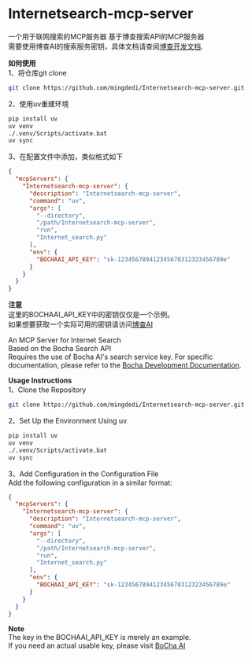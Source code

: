 # Internetsearch-mcp-server
一个用于联网搜索的MCP服务器
基于博查搜索API的MCP服务器  
需要使用博查AI的搜索服务密钥，具体文档请查阅[博查开发文档](https://bocha-ai.feishu.cn/wiki/HmtOw1z6vik14Fkdu5uc9VaInBb).

**如何使用**  
1、将仓库git clone
```bash
git clone https://github.com/mingdedi/Internetsearch-mcp-server.git
```
2、使用uv重建环境
```bash
pip install uv
uv venv
./.venv/Scripts/activate.bat
uv sync
```
3、在配置文件中添加，类似格式如下
```json
{
  "mcpServers": {
    "Internetsearch-mcp-server": {
      "description": "Internetsearch-mcp-server",
      "command": "uv",
      "args": [
        "--directory",
        "/path/Internetsearch-mcp-server",
        "run",
        "Internet_search.py"
      ],
      "env": {
        "BOCHAAI_API_KEY": "sk-123456789412345678312323456789e"
      }
    }
  }
}
```

**注意**  
这里的BOCHAAI_API_KEY中的密钥仅仅是一个示例。  
如果想要获取一个实际可用的密钥请访问[博查AI](https://bochaai.com/)

An MCP Server for Internet Search  
Based on the Bocha Search API  
Requires the use of Bocha AI's search service key. For specific documentation, please refer to the [Bocha Development Documentation](https://bocha-ai.feishu.cn/wiki/HmtOw1z6vik14Fkdu5uc9VaInBb).

**Usage Instructions**  
1、Clone the Repository
```bash
git clone https://github.com/mingdedi/Internetsearch-mcp-server.git
```
2、Set Up the Environment Using uv
```bash
pip install uv
uv venv
./.venv/Scripts/activate.bat
uv sync
```
3、Add Configuration in the Configuration File  
Add the following configuration in a similar format:
```json
{
  "mcpServers": {
    "Internetsearch-mcp-server": {
      "description": "Internetsearch-mcp-server",
      "command": "uv",
      "args": [
        "--directory",
        "/path/Internetsearch-mcp-server",
        "run",
        "Internet_search.py"
      ],
      "env": {
        "BOCHAAI_API_KEY": "sk-123456789412345678312323456789e"
      }
    }
  }
}
```

**Note**  
The key in the BOCHAAI_API_KEY is merely an example.   
If you need an actual usable key, please visit [BoCha AI](https://bochaai.com/)